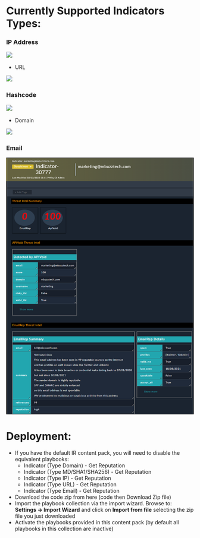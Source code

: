 # Currently Supported Indicators Types:

### IP Address

![](media/ip_indicator.png)

- URL

![](media/url_indicator.png)

### Hashcode

![](media/hash_indicator.png)

- Domain

![](media/domain_indicator.png)

### Email

![](media/email_indicator.png)

# Deployment:

- If you have the default IR content pack, you will need to disable the equivalent playbooks:
    - Indicator (Type Domain) - Get Reputation
    - Indicator (Type MD/SHA1/SHA256) - Get Reputation
    - Indicator (Type IP) - Get Reputation
    - Indicator (Type URL) - Get Reputation
    - Indicator (Type Email) - Get Reputation
- Download the code zip from here (code then Download Zip file)
- Import the playbook collection via the import wizard. Browse to: **Settings -> Import Wizard** and click on **Import from file** selecting the zip file you just downloaded
- Activate the playbooks provided in this content pack (by default all playbooks in this collection are inactive)
